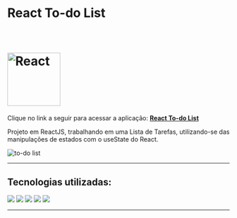 # React To-do List

<h1 align="left">
<br>
    <img 
        src="https://media-exp1.licdn.com/dms/image/C4D12AQGtubYC23MpjA/article-cover_image-shrink_720_1280/0/1617319885551?e=1635984000&v=beta&t=b7zp2cX9QsH-puFqSbVOjcfGHNoB7aDq5QGx3AK7Sh8" 
        alt="React" 
        width="120"
    />
<br>
</h1>

<p align="left">
    Clique no link a seguir para acessar a aplicação: 
    <strong><a href="https://todo-42cf8jbln-samuel-barbosa97.vercel.app/" target="_blank">React To-do List</a></strong>
</p>

<p align="left">
   Projeto em ReactJS, trabalhando em uma Lista de Tarefas, utilizando-se das manipulações de estados com o useState do React.
</p>

<img src="![todo](https://user-images.githubusercontent.com/89155684/137346534-d4104e41-ab27-4e51-8bde-41f480c810e0.png)
" alt="to-do list">

<hr />

<div align="left">

## Tecnologias utilizadas:

<img src="https://img.shields.io/badge/TypeScript-007ACC?style=for-the-badge&logo=typescript&logoColor=white"/>
<img src="https://img.shields.io/badge/React-20232A?style=for-the-badge&logo=react&logoColor=61DAFB"/>
<img src="https://img.shields.io/badge/styled--components-DB7093?style=for-the-badge&logo=styled-components&logoColor=white"/>
<img src="https://img.shields.io/badge/HTML5-E34F26?style=for-the-badge&logo=html5&logoColor=white"/>
<img src="https://img.shields.io/badge/CSS3-1572B6?style=for-the-badge&logo=css3&logoColor=white"/>  

</div>

<hr />
